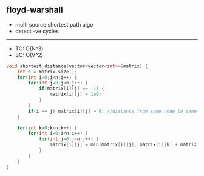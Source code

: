 ## floyd-warshall
- multi source shortest path algo
- detect -ve cycles

____________________________________
- TC: O(N^3)
- SC: O(V^2)

```c++
void shortest_distance(vector<vector<int>>&matrix) {
    int n = matrix.size();
    for(int i=0;i<n;i++) {
        for(int j=0;j<n;j++) {
            if(matrix[i][j] == -1) {
                matrix[i][j] = 1e9;
            }
        }
        if(i == j) matrix[i][j] = 0; //distance from same node to same node is 0
    }

    for(int k=0;k<n;k++) {
        for(int i=0;i<n;i++) {
            for(int j=0;j<n;j++) {
                matrix[i][j] = min(matrix[i][j], matrix[i][k] + matrix[k][j]);
            }
        }
    }
}

```